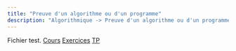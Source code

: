```yaml
---
title: "Preuve d'un algorithme ou d'un programme"
description: "Algorithmique -> Preuve d'un algorithme ou d'un programme"
---
```


Fichier test.
[Cours](./cours)
[Exercices](./exercices)
[TP](./tp)